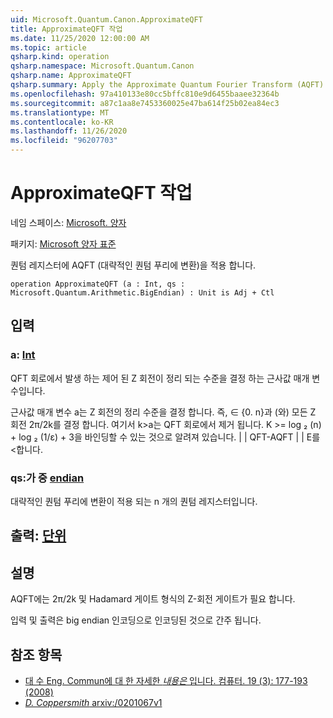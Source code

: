 ```yaml
---
uid: Microsoft.Quantum.Canon.ApproximateQFT
title: ApproximateQFT 작업
ms.date: 11/25/2020 12:00:00 AM
ms.topic: article
qsharp.kind: operation
qsharp.namespace: Microsoft.Quantum.Canon
qsharp.name: ApproximateQFT
qsharp.summary: Apply the Approximate Quantum Fourier Transform (AQFT) to a quantum register.
ms.openlocfilehash: 97a410133e80cc5bffc810e9d6455baaee32364b
ms.sourcegitcommit: a87c1aa8e7453360025e47ba614f25b02ea84ec3
ms.translationtype: MT
ms.contentlocale: ko-KR
ms.lasthandoff: 11/26/2020
ms.locfileid: "96207703"
---
```

# <a name="approximateqft-operation"></a>ApproximateQFT 작업

네임 스페이스: [Microsoft. 양자](xref:Microsoft.Quantum.Canon)

패키지: [Microsoft 양자 표준](https://nuget.org/packages/Microsoft.Quantum.Standard)


퀀텀 레지스터에 AQFT (대략적인 퀀텀 푸리에 변환)을 적용 합니다.

```qsharp
operation ApproximateQFT (a : Int, qs : Microsoft.Quantum.Arithmetic.BigEndian) : Unit is Adj + Ctl
```


## <a name="input"></a>입력

### <a name="a--int"></a>a: [Int](xref:microsoft.quantum.lang-ref.int)

QFT 회로에서 발생 하는 제어 된 Z 회전이 정리 되는 수준을 결정 하는 근사값 매개 변수입니다.

근사값 매개 변수 a는 Z 회전의 정리 수준을 결정 합니다. 즉, ∈ {0. n}과 (와) 모든 Z 회전 2π/2k를 결정 합니다. 여기서 k>a는 QFT 회로에서 제거 됩니다. K >= log ₂ (n) + log ₂ (1/ε) + 3을 바인딩할 수 있는 것으로 알려져 있습니다. | | QFT-AQFT | | Ε를<합니다.


### <a name="qs--bigendian"></a>qs:가 중 [endian](xref:Microsoft.Quantum.Arithmetic.BigEndian)

대략적인 퀀텀 푸리에 변환이 적용 되는 n 개의 퀀텀 레지스터입니다.



## <a name="output--unit"></a>출력: [단위](xref:microsoft.quantum.lang-ref.unit)



## <a name="remarks"></a>설명

AQFT에는 2π/2k 및 Hadamard 게이트 형식의 Z-회전 게이트가 필요 합니다.

입력 및 출력은 big endian 인코딩으로 인코딩된 것으로 간주 됩니다.

## <a name="references"></a>참조 항목

- [대 수 Eng. Commun에 대 한 자세한 *내용은* 입니다. 컴퓨터. 19 (3): 177-193 (2008)](http://doi.org/10.1007/s00200-008-0072-2)
- [*D. Coppersmith* arxiv:/0201067v1](https://arxiv.org/abs/quant-ph/0201067)